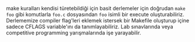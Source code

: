 make kuralları kendisi türetebildiği için basit derlemeler için doğrudan `make foo` gibi komutlarla `foo.c` dosyasından `foo` isimli bir execute oluşturabiliriz. Derlememize compiler flag'leri eklemek istersek bir Makefile oluşturup içine sadece CFLAGS variable'ını da tanımlayabiliriz. Lab sınavlarında veya competitive programming yarışmalarında işe yarayabilir.
